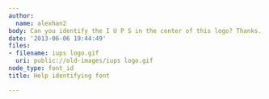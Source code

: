 ```yaml
---
author:
  name: alexhan2
body: Can you identify the I U P S in the center of this logo? Thanks.
date: '2013-06-06 19:44:49'
files:
- filename: iups logo.gif
  uri: public://old-images/iups logo.gif
node_type: font_id
title: Help identifying font

---
```

